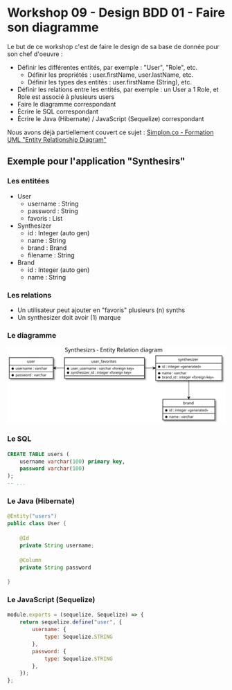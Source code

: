 # Workshop 09 - Design BDD 01 - Faire son diagramme

Le but de ce workshop c'est de faire le design de sa base de donnée pour son chef d'oeuvre :

- Définir les différentes entités, par exemple : "User", "Role", etc.
    - Définir les propriétés : user.firstName, user.lastName, etc.
    - Définir les types des entités : user.firstName (String), etc.
- Définir les relations entre les entités, par exemple : un User a 1 Role, et Role est associé à plusieurs users
- Faire le diagramme correspondant
- Écrire le SQL correspondant
- Écrire le Java (Hibernate) / JavaScript (Sequelize) correspondant

Nous avons déjà partiellement couvert ce sujet : [Simplon.co - Formation UML "Entity Relationship Diagram"](https://www.youtube.com/watch?v=WRlmzRIHX4s&list=PLWPX7CYPrFFrPswEo5SdpG9jOxib8ug_a&index=16)

## Exemple pour l'application "Synthesirs"

### Les entitées

- User
    - username : String
    - password : String
    - favoris : List<Synthesizer>
- Synthesizer
    - id : Integer (auto gen)
    - name : String
    - brand : Brand
    - filename : String
- Brand
    - id : Integer (auto gen)
    - name : String

### Les relations

- Un utilisateur peut ajouter en "favoris" plusieurs (n) synths
- Un synthesizer doit avoir (1) marque

### Le diagramme

![Synthesizrs - Entity relation diagram](./synthesizrs_entity_relation_diagram.svg)

### Le SQL

```sql
CREATE TABLE users (
    username varchar(100) primary key,
    password varchar(100)
);
-- ...
```

### Le Java (Hibernate)

```java
@Entity("users")
public class User {

    @Id
    private String username;
    
    @Column
    private String password

}
```

### Le JavaScript (Sequelize)

```javascript
module.exports = (sequelize, Sequelize) => {
    return sequelize.define("user", {
        username: {
            type: Sequelize.STRING
        },
        password: {
            type: Sequelize.STRING
        },
    });
};
```
